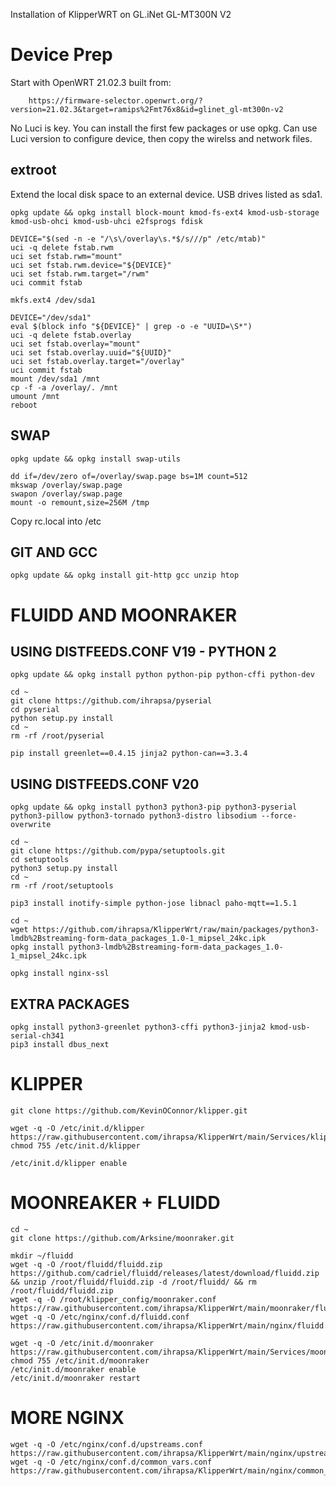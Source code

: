 Installation of KlipperWRT on GL.iNet GL-MT300N V2

# Device Prep

Start with OpenWRT 21.02.3 built from: 

        https://firmware-selector.openwrt.org/?version=21.02.3&target=ramips%2Fmt76x8&id=glinet_gl-mt300n-v2

No Luci is key. You can install the first few packages or use opkg.  Can use Luci version to configure device, then copy the wirelss and network files.

## extroot

Extend the local disk space to an external device. USB drives listed as sda1.
    
    opkg update && opkg install block-mount kmod-fs-ext4 kmod-usb-storage kmod-usb-ohci kmod-usb-uhci e2fsprogs fdisk

    DEVICE="$(sed -n -e "/\s\/overlay\s.*$/s///p" /etc/mtab)"
    uci -q delete fstab.rwm
    uci set fstab.rwm="mount"
    uci set fstab.rwm.device="${DEVICE}"
    uci set fstab.rwm.target="/rwm"
    uci commit fstab

    mkfs.ext4 /dev/sda1

    DEVICE="/dev/sda1"
    eval $(block info "${DEVICE}" | grep -o -e "UUID=\S*")
    uci -q delete fstab.overlay
    uci set fstab.overlay="mount"
    uci set fstab.overlay.uuid="${UUID}"
    uci set fstab.overlay.target="/overlay"
    uci commit fstab
    mount /dev/sda1 /mnt
    cp -f -a /overlay/. /mnt
    umount /mnt
    reboot


## SWAP
  
    opkg update && opkg install swap-utils

    dd if=/dev/zero of=/overlay/swap.page bs=1M count=512
    mkswap /overlay/swap.page 
    swapon /overlay/swap.page
    mount -o remount,size=256M /tmp 

 Copy rc.local into /etc

## GIT AND GCC

    opkg update && opkg install git-http gcc unzip htop

# FLUIDD AND MOONRAKER

## USING DISTFEEDS.CONF V19 - PYTHON 2
    opkg update && opkg install python python-pip python-cffi python-dev

    cd ~
    git clone https://github.com/ihrapsa/pyserial
    cd pyserial
    python setup.py install
    cd ~
    rm -rf /root/pyserial

    pip install greenlet==0.4.15 jinja2 python-can==3.3.4  

## USING DISTFEEDS.CONF V20

    opkg update && opkg install python3 python3-pip python3-pyserial python3-pillow python3-tornado python3-distro libsodium --force-overwrite 

    cd ~
    git clone https://github.com/pypa/setuptools.git
    cd setuptools
    python3 setup.py install
    cd ~
    rm -rf /root/setuptools

    pip3 install inotify-simple python-jose libnacl paho-mqtt==1.5.1

    cd ~
    wget https://github.com/ihrapsa/KlipperWrt/raw/main/packages/python3-lmdb%2Bstreaming-form-data_packages_1.0-1_mipsel_24kc.ipk
    opkg install python3-lmdb%2Bstreaming-form-data_packages_1.0-1_mipsel_24kc.ipk

    opkg install nginx-ssl

## EXTRA PACKAGES

    opkg install python3-greenlet python3-cffi python3-jinja2 kmod-usb-serial-ch341
    pip3 install dbus_next


# KLIPPER

    git clone https://github.com/KevinOConnor/klipper.git

    wget -q -O /etc/init.d/klipper https://raw.githubusercontent.com/ihrapsa/KlipperWrt/main/Services/klipper
    chmod 755 /etc/init.d/klipper

    /etc/init.d/klipper enable

# MOONREAKER + FLUIDD

    cd ~
    git clone https://github.com/Arksine/moonraker.git

    mkdir ~/fluidd
    wget -q -O /root/fluidd/fluidd.zip https://github.com/cadriel/fluidd/releases/latest/download/fluidd.zip && unzip /root/fluidd/fluidd.zip -d /root/fluidd/ && rm /root/fluidd/fluidd.zip
    wget -q -O /root/klipper_config/moonraker.conf https://raw.githubusercontent.com/ihrapsa/KlipperWrt/main/moonraker/fluidd_moonraker.conf 
    wget -q -O /etc/nginx/conf.d/fluidd.conf https://raw.githubusercontent.com/ihrapsa/KlipperWrt/main/nginx/fluidd.conf

    wget -q -O /etc/init.d/moonraker https://raw.githubusercontent.com/ihrapsa/KlipperWrt/main/Services/moonraker
    chmod 755 /etc/init.d/moonraker
    /etc/init.d/moonraker enable
    /etc/init.d/moonraker restart 

# MORE NGINX

    wget -q -O /etc/nginx/conf.d/upstreams.conf https://raw.githubusercontent.com/ihrapsa/KlipperWrt/main/nginx/upstreams.conf
    wget -q -O /etc/nginx/conf.d/common_vars.conf https://raw.githubusercontent.com/ihrapsa/KlipperWrt/main/nginx/common_vars.conf


